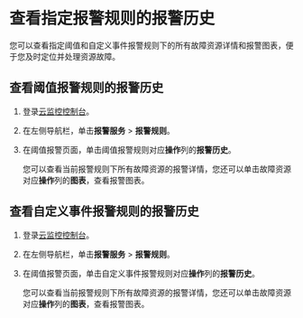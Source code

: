 # 查看指定报警规则的报警历史

您可以查看指定阈值和自定义事件报警规则下的所有故障资源详情和报警图表，便于您及时定位并处理资源故障。

## 查看阈值报警规则的报警历史

1.  登录[云监控控制台](https://cms-intl.console.aliyun.com)。

2.  在左侧导航栏，单击**报警服务** \> **报警规则**。

3.  在阈值报警页面，单击阈值报警规则对应**操作**列的**报警历史**。

    您可以查看当前报警规则下所有故障资源的报警详情，您还可以单击故障资源对应**操作**列的**图表**，查看报警图表。


## 查看自定义事件报警规则的报警历史

1.  登录[云监控控制台](https://cms-intl.console.aliyun.com)。

2.  在左侧导航栏，单击**报警服务** \> **报警规则**。

3.  在阈值报警页面，单击自定义事件报警规则对应**操作**列的**报警历史**。

    您可以查看当前报警规则下所有故障资源的报警详情，您还可以单击故障资源对应**操作**列的**图表**，查看报警图表。



